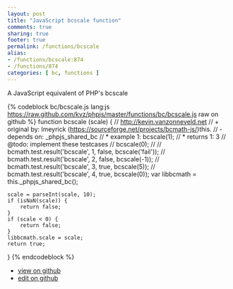 ```yaml
---
layout: post
title: "JavaScript bcscale function"
comments: true
sharing: true
footer: true
permalink: /functions/bcscale
alias:
- /functions/bcscale:874
- /functions/874
categories: [ bc, functions ]
---
```

A JavaScript equivalent of PHP's bcscale
<!-- more -->
{% codeblock bc/bcscale.js lang:js https://raw.github.com/kvz/phpjs/master/functions/bc/bcscale.js raw on github %}
function bcscale (scale) {
    // http://kevin.vanzonneveld.net
    // +   original by: lmeyrick (https://sourceforge.net/projects/bcmath-js/)this.
    // -    depends on: _phpjs_shared_bc
    // *     example 1: bcscale(1);
    // *     returns 1: 3
    //  @todo: implement these testcases
    //        bcscale(0);
    //
    //        bcmath.test.result('bcscale', 1, false, bcscale('fail'));
    //        bcmath.test.result('bcscale', 2, false, bcscale(-1));
    //        bcmath.test.result('bcscale', 3, true, bcscale(5));
    //        bcmath.test.result('bcscale', 4, true, bcscale(0));
    var libbcmath = this._phpjs_shared_bc();

    scale = parseInt(scale, 10);
    if (isNaN(scale)) {
        return false;
    }
    if (scale < 0) {
        return false;
    }
    libbcmath.scale = scale;
    return true;
}
{% endcodeblock %}
<ul>
 <li><a href="https://github.com/kvz/phpjs/blob/master/functions/bc/bcscale.js">view on github</a></li>
 <li><a href="https://github.com/kvz/phpjs/edit/master/functions/bc/bcscale.js">edit on github</a></li>
</ul>
